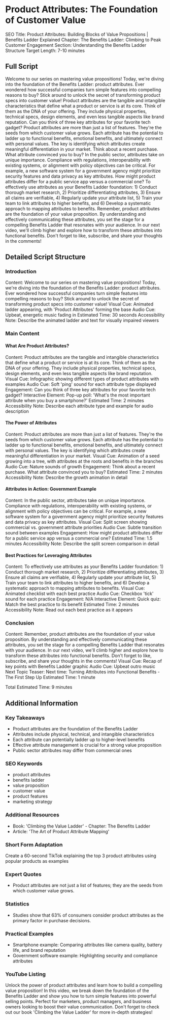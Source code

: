 # Product Attributes: The Foundation of Customer Value

SEO Title: Product Attributes: Building Blocks of Value Propositions | Benefits Ladder Explained
Chapter: The Benefits Ladder: Climbing to Peak Customer Engagement
Section: Understanding the Benefits Ladder Structure
Target Length: 7-10 minutes

## Full Script

Welcome to our series on mastering value propositions! Today, we're diving into the foundation of the Benefits Ladder: product attributes. Ever wondered how successful companies turn simple features into compelling reasons to buy? Stick around to unlock the secret of transforming product specs into customer value! Product attributes are the tangible and intangible characteristics that define what a product or service is at its core. Think of them as the DNA of your offering. They include physical properties, technical specs, design elements, and even less tangible aspects like brand reputation. Can you think of three key attributes for your favorite tech gadget? Product attributes are more than just a list of features. They're the seeds from which customer value grows. Each attribute has the potential to ladder up to functional benefits, emotional benefits, and ultimately connect with personal values. The key is identifying which attributes create meaningful differentiation in your market. Think about a recent purchase. What attribute convinced you to buy? In the public sector, attributes take on unique importance. Compliance with regulations, interoperability with existing systems, or alignment with policy objectives can be critical. For example, a new software system for a government agency might prioritize security features and data privacy as key attributes. How might product attributes differ for a public service app versus a commercial one? To effectively use attributes as your Benefits Ladder foundation: 1) Conduct thorough market research, 2) Prioritize differentiating attributes, 3) Ensure all claims are verifiable, 4) Regularly update your attribute list, 5) Train your team to link attributes to higher benefits, and 6) Develop a systematic approach to mapping attributes to benefits. Remember, product attributes are the foundation of your value proposition. By understanding and effectively communicating these attributes, you set the stage for a compelling Benefits Ladder that resonates with your audience. In our next video, we'll climb higher and explore how to transform these attributes into functional benefits. Don't forget to like, subscribe, and share your thoughts in the comments!

## Detailed Script Structure

### Introduction

Content: Welcome to our series on mastering value propositions! Today, we're diving into the foundation of the Benefits Ladder: product attributes. Ever wondered how successful companies turn simple features into compelling reasons to buy? Stick around to unlock the secret of transforming product specs into customer value!
Visual Cue: Animated ladder appearing, with 'Product Attributes' forming the base
Audio Cue: Upbeat, energetic music fading in
Estimated Time: 30 seconds
Accessibility Note: Describe the animated ladder and text for visually impaired viewers

### Main Content

#### What Are Product Attributes?

Content: Product attributes are the tangible and intangible characteristics that define what a product or service is at its core. Think of them as the DNA of your offering. They include physical properties, technical specs, design elements, and even less tangible aspects like brand reputation.
Visual Cue: Infographic showing different types of product attributes with examples
Audio Cue: Soft 'ping' sound for each attribute type displayed
Engagement: Can you think of three key attributes for your favorite tech gadget?
Interactive Element: Pop-up poll: 'What's the most important attribute when you buy a smartphone?'
Estimated Time: 2 minutes
Accessibility Note: Describe each attribute type and example for audio description

#### The Power of Attributes

Content: Product attributes are more than just a list of features. They're the seeds from which customer value grows. Each attribute has the potential to ladder up to functional benefits, emotional benefits, and ultimately connect with personal values. The key is identifying which attributes create meaningful differentiation in your market.
Visual Cue: Animation of a seed growing into a tree, with attributes at the roots and benefits in the branches
Audio Cue: Nature sounds of growth
Engagement: Think about a recent purchase. What attribute convinced you to buy?
Estimated Time: 2 minutes
Accessibility Note: Describe the growth animation in detail

#### Attributes in Action: Government Example

Content: In the public sector, attributes take on unique importance. Compliance with regulations, interoperability with existing systems, or alignment with policy objectives can be critical. For example, a new software system for a government agency might prioritize security features and data privacy as key attributes.
Visual Cue: Split screen showing commercial vs. government attribute priorities
Audio Cue: Subtle transition sound between examples
Engagement: How might product attributes differ for a public service app versus a commercial one?
Estimated Time: 1.5 minutes
Accessibility Note: Describe the split screen comparison in detail

#### Best Practices for Leveraging Attributes

Content: To effectively use attributes as your Benefits Ladder foundation: 1) Conduct thorough market research, 2) Prioritize differentiating attributes, 3) Ensure all claims are verifiable, 4) Regularly update your attribute list, 5) Train your team to link attributes to higher benefits, and 6) Develop a systematic approach to mapping attributes to benefits.
Visual Cue: Animated checklist with each best practice
Audio Cue: Checkbox 'tick' sound for each practice
Engagement: N/A
Interactive Element: Quick quiz: Match the best practice to its benefit
Estimated Time: 2 minutes
Accessibility Note: Read out each best practice as it appears

### Conclusion

Content: Remember, product attributes are the foundation of your value proposition. By understanding and effectively communicating these attributes, you set the stage for a compelling Benefits Ladder that resonates with your audience. In our next video, we'll climb higher and explore how to transform these attributes into functional benefits. Don't forget to like, subscribe, and share your thoughts in the comments!
Visual Cue: Recap of key points with Benefits Ladder graphic
Audio Cue: Upbeat outro music
Next Topic Teaser: Next time: Turning Attributes into Functional Benefits - The First Step Up
Estimated Time: 1 minute

Total Estimated Time: 9 minutes

## Additional Information

### Key Takeaways
- Product attributes are the foundation of the Benefits Ladder
- Attributes include physical, technical, and intangible characteristics
- Each attribute can potentially ladder up to higher-level benefits
- Effective attribute management is crucial for a strong value proposition
- Public sector attributes may differ from commercial ones

### SEO Keywords
- product attributes
- benefits ladder
- value proposition
- customer value
- product features
- marketing strategy

### Additional Resources
- Book: 'Climbing the Value Ladder' - Chapter: The Benefits Ladder
- Article: 'The Art of Product Attribute Mapping'

### Short Form Adaptation
Create a 60-second TikTok explaining the top 3 product attributes using popular products as examples

### Expert Quotes
- Product attributes are not just a list of features; they are the seeds from which customer value grows.

### Statistics
- Studies show that 63% of consumers consider product attributes as the primary factor in purchase decisions.

### Practical Examples
- Smartphone example: Comparing attributes like camera quality, battery life, and brand reputation
- Government software example: Highlighting security and compliance attributes

### YouTube Listing
Unlock the power of product attributes and learn how to build a compelling value proposition! In this video, we break down the foundation of the Benefits Ladder and show you how to turn simple features into powerful selling points. Perfect for marketers, product managers, and business owners looking to boost their value communication. Don't forget to check out our book 'Climbing the Value Ladder' for more in-depth strategies!
